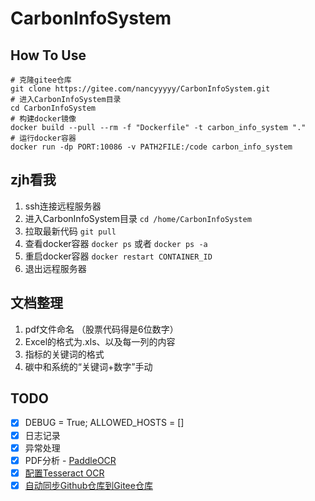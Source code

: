 # CarbonInfoSystem

## How To Use
```
# 克隆gitee仓库
git clone https://gitee.com/nancyyyyy/CarbonInfoSystem.git
# 进入CarbonInfoSystem目录
cd CarbonInfoSystem
# 构建docker镜像
docker build --pull --rm -f "Dockerfile" -t carbon_info_system "." 
# 运行docker容器
docker run -dp PORT:10086 -v PATH2FILE:/code carbon_info_system
```

## zjh看我
1. ssh连接远程服务器
2. 进入CarbonInfoSystem目录
`cd /home/CarbonInfoSystem`
3. 拉取最新代码
`git pull`
3. 查看docker容器
`docker ps` 或者 `docker ps -a`
4. 重启docker容器
`docker restart CONTAINER_ID`
5. 退出远程服务器

## 文档整理
1. pdf文件命名 （股票代码得是6位数字）
2. Excel的格式为.xls、以及每一列的内容
3. 指标的关键词的格式
4. 碳中和系统的“关键词+数字”手动

## TODO
- [x] DEBUG = True; ALLOWED_HOSTS = []
- [x] 日志记录
- [x] 异常处理
- [x] PDF分析 - [PaddleOCR](https://github.com/PaddlePaddle/PaddleOCR)
- [x] [配置Tesseract OCR](https://zhuanlan.zhihu.com/p/420259031)
- [x] [自动同步Github仓库到Gitee仓库](https://gyx8899.gitbook.io/blog/share/syncgithubtogitee)
